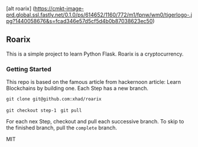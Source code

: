 [alt roarix] (https://cmkt-image-prd.global.ssl.fastly.net/0.1.0/ps/614652/1160/772/m1/fpnw/wm0/tigerlogo-.jpg?1440058676&s=fcad346e57d5cf5d4b0b87038623ec50)

## Roarix

This is a simple project to learn Python Flask. Roarix is a cryptocurrency.


### Getting Started

This repo is based on the famous article from hackernoon article: Learn Blockchains by building one. Each Step has a new branch.

```git clone git@github.com:xhad/roarix```

```git checkout step-1```
``` git pull```

For each nex Step, checkout and pull each successive branch. To skip to the finished branch, pull the ```complete``` branch.


MIT


